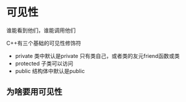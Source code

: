 # 可见性
谁能看到他们，谁能调用他们

C++有三个基础的可见性修饰符
- private 
  类中默认是private
  只有类自己，或者类的友元friend函数或类
- protected
  子类可以访问
- public 
  结构体中默认是public

## 为啥要用可见性
